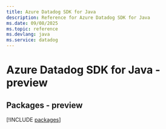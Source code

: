 ```yaml
---
title: Azure Datadog SDK for Java
description: Reference for Azure Datadog SDK for Java
ms.date: 09/08/2025
ms.topic: reference
ms.devlang: java
ms.service: datadog
---
```

# Azure Datadog SDK for Java - preview
## Packages - preview
[!INCLUDE [packages](datadog-index.md)]